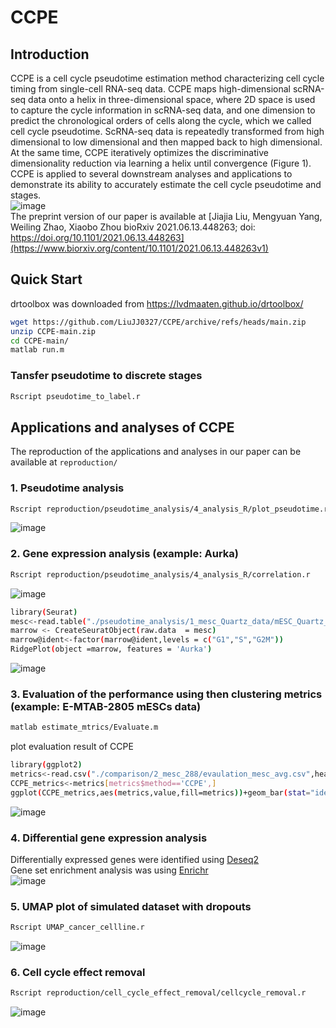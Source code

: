 # CCPE

## Introduction
CCPE is a cell cycle pseudotime estimation method characterizing cell cycle timing from single-cell RNA-seq data. CCPE maps high-dimensional scRNA-seq data onto a helix in three-dimensional space, where 2D space is used to capture the cycle information in scRNA-seq data, and one dimension to predict the chronological orders of cells along the cycle, which we called cell cycle pseudotime. ScRNA-seq data is repeatedly transformed from high dimensional to low dimensional and then mapped back to high dimensional. At the same time, CCPE iteratively optimizes the discriminative dimensionality reduction via learning a helix until convergence (Figure 1). CCPE is applied to several downstream analyses and applications to demonstrate its ability to accurately estimate the cell cycle pseudotime and stages.<br/>
![image](https://github.com/LiuJJ0327/CCPE/blob/main/images/figure1.PNG)<br/>
The preprint version of our paper is available at [Jiajia Liu, Mengyuan Yang, Weiling Zhao, Xiaobo Zhou
bioRxiv 2021.06.13.448263; doi: https://doi.org/10.1101/2021.06.13.448263](https://www.biorxiv.org/content/10.1101/2021.06.13.448263v1)

## Quick Start<br/>
drtoolbox was downloaded from https://lvdmaaten.github.io/drtoolbox/<br/>
```bash
wget https://github.com/LiuJJ0327/CCPE/archive/refs/heads/main.zip
unzip CCPE-main.zip
cd CCPE-main/
matlab run.m
```
### Tansfer pseudotime to discrete stages<br/>
```bash
Rscript pseudotime_to_label.r 
```

## Applications and analyses of CCPE<br/>
The reproduction of the applications and analyses in our paper can be available at `reproduction/` <br/>
### 1. Pseudotime analysis<br/>
```bash
Rscript reproduction/pseudotime_analysis/4_analysis_R/plot_pseudotime.r
```
![image](https://github.com/LiuJJ0327/CCPE/blob/main/images/1_pseudotime.PNG)<br/>

### 2. Gene expression analysis (example: Aurka)<br/>
```bash
Rscript reproduction/pseudotime_analysis/4_analysis_R/correlation.r
```
![image](https://github.com/LiuJJ0327/CCPE/blob/main/images/2_gene_expression_1.PNG)<br/>

```bash
library(Seurat)
mesc<-read.table("./pseudotime_analysis/1_mesc_Quartz_data/mESC_Quartz_preprocessed.txt",header=T,row.names = 1)
marrow <- CreateSeuratObject(raw.data  = mesc)
marrow@ident<-factor(marrow@ident,levels = c("G1","S","G2M"))
RidgePlot(object =marrow, features = 'Aurka')
```
![image](https://github.com/LiuJJ0327/CCPE/blob/main/images/2_gene_expression_2.PNG)<br/>

### 3. Evaluation of the performance using then clustering metrics (example: E-MTAB-2805 mESCs data)<br/>
```bash
matlab estimate_mtrics/Evaluate.m
```
plot evaluation result of CCPE
```bash
library(ggplot2)
metrics<-read.csv("./comparison/2_mesc_288/evaulation_mesc_avg.csv",header = T)
CCPE_metrics<-metrics[metrics$method=='CCPE',]
ggplot(CCPE_metrics,aes(metrics,value,fill=metrics))+geom_bar(stat="identity",position="dodge")
```
![image](https://github.com/LiuJJ0327/CCPE/blob/main/images/3_evaluation.PNG)<br/>

### 4. Differential gene expression analysis <br/>
Differentially expressed genes were identified using [Deseq2](https://bioconductor.org/packages/release/bioc/html/DESeq2.html)<br/>
Gene set enrichment analysis was using [Enrichr](https://maayanlab.cloud/Enrichr/)<br/>
![image](https://github.com/LiuJJ0327/CCPE/blob/main/images/4_DEG.PNG)<br/>

### 5. UMAP plot of simulated dataset with dropouts<br/>
```bash
Rscript UMAP_cancer_cellline.r
```
![image](https://github.com/LiuJJ0327/CCPE/blob/main/images/5_UMAP.PNG)<br/>

### 6. Cell cycle effect removal<br/>
```bash
Rscript reproduction/cell_cycle_effect_removal/cellcycle_removal.r
```
![image](https://github.com/LiuJJ0327/CCPE/blob/main/images/6_removal.PNG)<br/>

